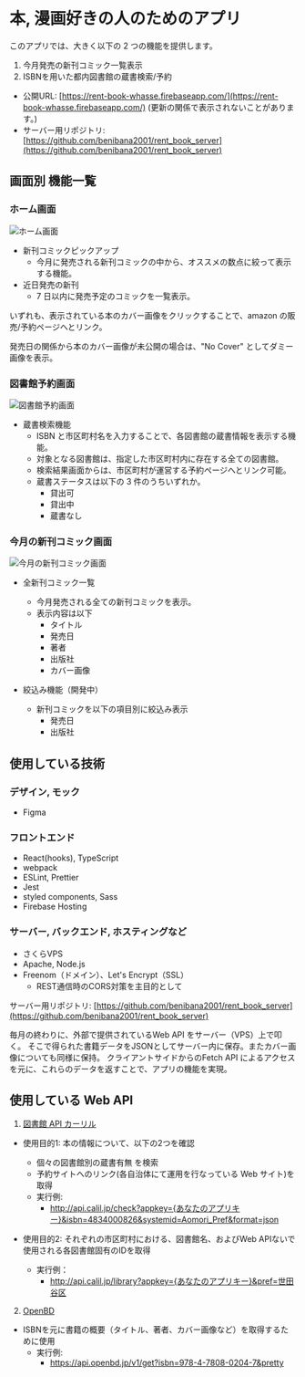 # 本, 漫画好きの人のためのアプリ

このアプリでは、大きく以下の 2 つの機能を提供します。

1. 今月発売の新刊コミック一覧表示
2. ISBNを用いた都内図書館の蔵書検索/予約

- 公開URL: [https://rent-book-whasse.firebaseapp.com/](https://rent-book-whasse.firebaseapp.com/)  (更新の関係で表示されないことがあります。)
- サーバー用リポジトリ: [https://github.com/benibana2001/rent_book_server](https://github.com/benibana2001/rent_book_server)


## 画面別 機能一覧

### ホーム画面

![ホーム画面](https://raw.githubusercontent.com/wiki/benibana2001/rent_book/images/home.gif)

- 新刊コミックピックアップ
  - 今月に発売される新刊コミックの中から、オススメの数点に絞って表示する機能。
- 近日発売の新刊
  - 7 日以内に発売予定のコミックを一覧表示。

いずれも、表示されている本のカバー画像をクリックすることで、amazon の販売/予約ページへとリンク。

発売日の関係から本のカバー画像が未公開の場合は、"No Cover" としてダミー画像を表示。

### 図書館予約画面


![図書館予約画面](https://raw.githubusercontent.com/wiki/benibana2001/rent_book/images/library_search.gif)

- 蔵書検索機能
  - ISBN と市区町村名を入力することで、各図書館の蔵書情報を表示する機能。
  - 対象となる図書館は、指定した市区町村内に存在する全ての図書館。
  - 検索結果画面からは、市区町村が運営する予約ページへとリンク可能。
  - 蔵書ステータスは以下の 3 件のうちいずれか。
    - 貸出可
    - 貸出中
    - 蔵書なし

### 今月の新刊コミック画面

![今月の新刊コミック画面](https://raw.githubusercontent.com/wiki/benibana2001/rent_book/images/new_comics.gif)

- 全新刊コミック一覧
  - 今月発売される全ての新刊コミックを表示。
  - 表示内容は以下
    - タイトル
    - 発売日
    - 著者
    - 出版社
    - カバー画像

- 絞込み機能（開発中）
  - 新刊コミックを以下の項目別に絞込み表示
    - 発売日
    - 出版社

## 使用している技術
### デザイン, モック
- Figma

### フロントエンド
- React(hooks), TypeScript
- webpack
- ESLint, Prettier
- Jest
- styled components, Sass
- Firebase Hosting

### サーバー, バックエンド, ホスティングなど
- さくらVPS
- Apache, Node.js
- Freenom（ドメイン）、Let's Encrypt（SSL）
  - REST通信時のCORS対策を主目的として

サーバー用リポジトリ: [https://github.com/benibana2001/rent_book_server](https://github.com/benibana2001/rent_book_server)

毎月の終わりに、外部で提供されているWeb API をサーバー（VPS）上で叩く。
そこで得られた書籍データをJSONとしてサーバー内に保存。またカバー画像についても同様に保持。
クライアントサイドからのFetch API によるアクセスを元に、これらのデータを返すことで、アプリの機能を実現。

## 使用している Web API

1. [図書館 API カーリル](https://calil.jp/doc/api_ref.html)
  - 使用目的1: 本の情報について、以下の2つを確認 
    - 個々の図書館別の蔵書有無 を検索
    - 予約サイトへのリンク(各自治体にて運用を行なっている Web サイト)を取得
    - 実行例:
      - http://api.calil.jp/check?appkey={あなたのアプリキー}&isbn=4834000826&systemid=Aomori_Pref&format=json

  - 使用目的2: それぞれの市区町村における、図書館名、およびWeb APIないで使用される各図書館固有のIDを取得
    - 実行例：
      - http://api.calil.jp/library?appkey={あなたのアプリキー}&pref=世田谷区

2. [OpenBD](https://openbd.jp/)
  - ISBNを元に書籍の概要（タイトル、著者、カバー画像など）を取得するために使用
    - 実行例:
      - https://api.openbd.jp/v1/get?isbn=978-4-7808-0204-7&pretty
